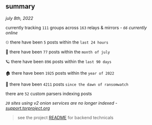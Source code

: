 
## summary
_july 8th, 2022_

currently tracking `111` groups across `163` relays & mirrors - _`66` currently online_

⏲ there have been `5` posts within the `last 24 hours`

🦈 there have been `77` posts within the `month of july`

🪐 there have been `896` posts within the `last 90 days`

🏚 there have been `1925` posts within the `year of 2022`

🦕 there have been `4211` posts `since the dawn of ransomwatch`

there are `52` custom parsers indexing posts

_`20` sites using v2 onion services are no longer indexed - [support.torproject.org](https://support.torproject.org/onionservices/v2-deprecation/)_

> see the project [README](https://github.com/joshhighet/ransomwatch#ransomwatch--) for backend technicals
